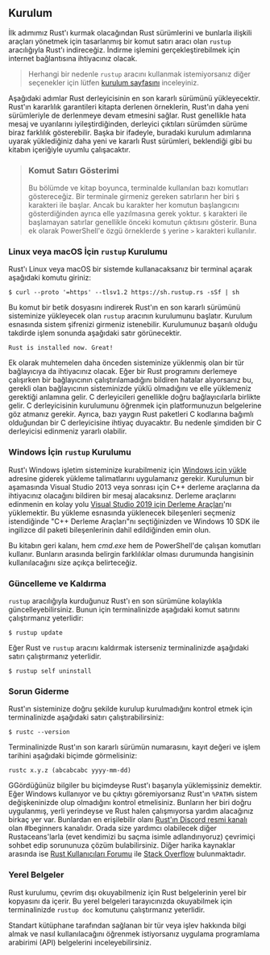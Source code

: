 ## Kurulum

İlk adımımız Rust'ı kurmak olacağından Rust sürümlerini ve bunlarla ilişkili araçları yönetmek için tasarlanmış bir komut satırı aracı olan `rustup` aracılığıyla Rust'ı indireceğiz. İndirme işlemini gerçekleştirebilmek için internet bağlantısına ihtiyacınız olacak.

> Herhangi bir nedenle `rustup` aracını kullanmak istemiyorsanız 
> diğer seçenekler için lütfen [kurulum sayfasını](https://www.rust-lang.org/tools/install) inceleyiniz.

Aşağıdaki adımlar Rust derleyicisinin en son kararlı sürümünü yükleyecektir. Rust'ın kararlılık garantileri kitapta derlenen örneklerin, Rust'ın daha yeni sürümleriyle de derlenmeye devam etmesini sağlar. Rust genellikle hata mesaj ve uyarılarını iyileştirdiğinden, derleyici çıktıları sürümden sürüme biraz farklılık gösterebilir. Başka bir ifadeyle, buradaki kurulum adımlarına uyarak yüklediğiniz daha yeni ve kararlı Rust sürümleri, beklendiği gibi bu kitabın içeriğiyle uyumlu çalışacaktır.

> ### Komut Satırı Gösterimi
>
> Bu bölümde ve kitap boyunca, terminalde kullanılan bazı komutları göstereceğiz.
> Bir terminale girmeniz gereken satırların her biri `$` karakteri ile başlar. 
> Ancak bu karakter her komutun başlangıcını gösterdiğinden ayrıca elle yazılmasına gerek yoktur.
> `$` karakteri ile başlamayan satırlar genellikle önceki komutun çıktısını gösterir.
> Buna ek olarak PowerShell'e özgü örneklerde `$` yerine `>` karakteri kullanılır.

### Linux veya macOS İçin `rustup` Kurulumu

Rust'ı Linux veya macOS bir sistemde kullanacaksanız bir terminal açarak aşağıdaki komutu giriniz:

```console
$ curl --proto '=https' --tlsv1.2 https://sh.rustup.rs -sSf | sh
```

Bu komut bir betik dosyasını indirerek Rust'ın en son kararlı sürümünü sisteminize yükleyecek olan `rustup` aracının kurulumunu başlatır. Kurulum esnasında sistem şifrenizi girmeniz istenebilir. Kurulumunuz başarılı olduğu takdirde işlem sonunda aşağıdaki satır görünecektir.

```text
Rust is installed now. Great!
```

Ek olarak muhtemelen daha önceden sisteminize yüklenmiş olan bir tür bağlayıcıya da ihtiyacınız olacak. Eğer bir Rust programını derlemeye çalışırken bir bağlayıcının çalıştırılamadığını bildiren hatalar alıyorsanız bu, gerekli olan bağlayıcının sisteminizde yüklü olmadığını ve elle yüklemeniz gerektiği anlamına gelir. C derleyicileri genellikle doğru bağlayıcılarla birlikte gelir. C derleyicisinin kurulumunu öğrenmek için platformunuzun belgelerine göz atmanız gerekir. Ayrıca, bazı yaygın Rust paketleri C kodlarına bağımlı olduğundan bir C derleyicisine ihtiyaç duyacaktır. Bu nedenle şimdiden bir C derleyicisi edinmeniz yararlı olabilir.

### Windows İçin `rustup` Kurulumu

Rust'ı Windows işletim sisteminize kurabilmeniz için [Windows için yükle](https://www.rust-lang.org/tools/install) adresine giderek yükleme talimatlarını uygulamanız gerekir. Kurulumun bir aşamasında Visual Studio 2013 veya sonrası için C++ derleme araçlarına da ihtiyacınız olacağını bildiren bir mesaj alacaksınız. Derleme araçlarını edinmenin en kolay yolu [Visual Studio 2019 için Derleme Araçları](https://visualstudio.microsoft.com/tr/visual-cpp-build-tools/)'nı yüklemektir. Bu yükleme esnasında yüklenecek bileşenleri seçmeniz istendiğinde "C++ Derleme Araçları"nı seçtiğinizden ve Windows 10 SDK ile ingilizce dil paketi bileşenlerinin dahil edildiğinden emin olun.

Bu kitabın geri kalanı, hem *cmd.exe* hem de PowerShell'de çalışan komutları kullanır. Bunların arasında belirgin farklılıklar olması durumunda hangisinin kullanılacağını size açıkça belirteceğiz.

### Güncelleme ve Kaldırma

`rustup` aracılığıyla kurduğunuz Rust'ı en son sürümüne kolaylıkla güncelleyebilirsiniz. Bunun için terminalinizde aşağıdaki komut satırını çalıştırmanız yeterlidir: 

```console
$ rustup update
```

Eğer Rust ve `rustup` aracını kaldırmak isterseniz terminalinizde aşağıdaki satırı çalıştırmanız yeterlidir.

```console
$ rustup self uninstall
```

### Sorun Giderme

Rust'ın sisteminize doğru şekilde kurulup kurulmadığını kontrol etmek için terminalinizde aşağıdaki satırı çalıştırabilirsiniz:

```console
$ rustc --version 
```

Terminalinizde Rust'ın son kararlı sürümün numarasını, kayıt değeri ve işlem tarihini aşağıdaki biçimde görmelisiniz:

```text
rustc x.y.z (abcabcabc yyyy-mm-dd)
```

GGördüğünüz bilgiler bu biçimdeyse Rust'ı başarıyla yüklemişsiniz demektir. Eğer Windows kullanıyor ve bu çıktıyı göremiyorsanız Rust'ın `%PATH%` sistem değişkeninizde olup olmadığını kontrol etmelisiniz. Bunların her biri doğru uygulanmış, yerli yerindeyse ve Rust halen çalışmıyorsa yardım alacağınız birkaç yer var. Bunlardan en erişilebilir olanı [Rust'ın Discord resmi kanalı](https://discord.com/invite/rust-lang) olan #beginners kanalıdır. Orada size yardımcı olabilecek diğer Rustaceans'larla (evet kendimizi bu saçma isimle adlandırıyoruz) çevrimiçi sohbet edip sorununuza çözüm bulabilirsiniz. Diğer harika kaynaklar arasında ise [Rust Kullanıcıları Forumu](https://users.rust-lang.org/) ile [Stack Overflow](https://stackoverflow.com/questions/tagged/rust) bulunmaktadır.

### Yerel Belgeler

Rust kurulumu, çevrim dışı okuyabilmeniz için Rust belgelerinin yerel bir kopyasını da içerir. Bu yerel belgeleri tarayıcınızda okuyabilmek için terminalinizde `rustup doc` komutunu çalıştırmanız yeterlidir. 

Standart kütüphane tarafından sağlanan bir tür veya işlev hakkında bilgi almak ve nasıl kullanılacağını öğrenmek istiyorsanız uygulama programlama arabirimi (API) belgelerini inceleyebilirsiniz. 